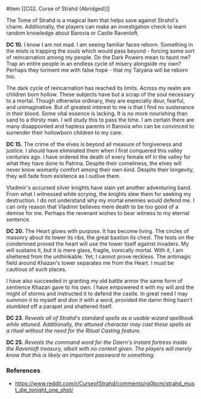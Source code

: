 #item [[C02. Curse of Strahd (Abridged)]]

The Tome of Strahd is a magical item that helps save against Strahd's charm. Additionally, the players can make an investigation check to learn random knowledge about Barovia or Castle Ravenloft.

**DC 10.**
I know I am not mad. I am seeing familiar faces reborn. Something in the mists is trapping the souls which would pass beyond - forcing some sort of reincarnation among my people. Do the Dark Powers mean to taunt me? Trap an entire people in an endless cycle of misery alongside my own? Perhaps they torment me with false hope - that my Tatyana will be reborn too.

The dark cycle of reincarnation has reached its limits. Across my realm are children born hollow. These subjects have but a scrap of the soul necessary to a mortal. Though otherwise ordinary, they are especially dour, fearful, and unimaginative. But of greatest interest to me is that I find no sustenance in their blood. Some vital essence is lacking. It is no more nourishing than sand to a thirsty man. I will study this to pass the time. I am certain there are many disappointed and hapless parents in Barovia who can be convinced to surrender their hollowborn children to my care.

**DC 15.**
The crime of the elves is beyond all measure of forgiveness and justice. I should have eliminated them when I first conquered this valley centuries ago. I have ordered the death of every female elf in the valley for what they have done to Patrina. Despite their comeliness, the elves will never know womanly comfort among their own kind. Despite their longevity, they will fade from existence as I outlive them.

Vladimir's accursed silver knights have slain yet another adventuring band. From what I witnessed while scrying, the knights slew them for seeking my destruction. I do not understand why my mortal enemies would defend me. I can only reason that Vladimir believes mere death to be too good of a demise for me. Perhaps the revenant wishes to bear witness to my eternal sentence.

**DC 20.**
The Heart glows with purpose. It has become living. The circles of masonry about its tower its ribs, the great bastion its chest. The tests on the condemned proved the heart will use the tower itself against invaders. My will sustains it, but it is mere glass, fragile, ironically mortal. With it, I am sheltered from the unthinkable. Yet, I cannot prove reckless. The antimagic field around Khazan's tower separates me from the Heart. I must be cautious of such places.

I have also succeeded in granting my old battle armor the same form of sentience Khazan gave to his own. I have empowered it with my will and the might of storms and instructed it to defend the castle. In great need I may summon it to myself and don it with a word, provided the damn thing hasn't stumbled off a parapet and shattered itself.

**DC 23**. _Reveals all of Strahd's standard spells as a usable wizard spellbook while attuned. Additionally, the attuned character may cast these spells as a ritual without the need for the Ritual Casting feature._

**DC 25.** _Reveals the command word for the Daern's instant fortress inside the Ravenloft treasury, albeit with no context given. The players will merely know that this is likely an important password to something._

### References

* https://www.reddit.com/r/CurseofStrahd/comments/rg0bcm/strahd_must_die_tonight_one_shot/
